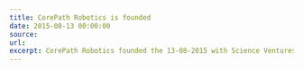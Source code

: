 ```yaml
---
title: CorePath Robotics is founded
date: 2015-08-13 00:00:00
source:
url:
excerpt: CorePath Robotics founded the 13-08-2015 with Science Ventures Denmark and Syddansk Teknologisk Innovation as investors
---
```



